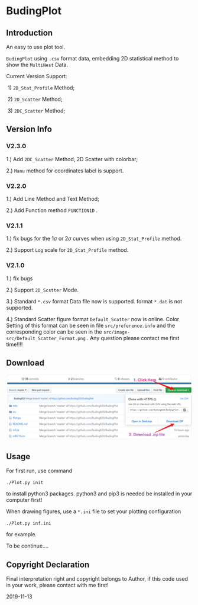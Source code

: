 # BudingPlot

## Introduction 
An easy to use plot tool. 

`BudingPlot` using `.csv` format data, embedding 2D statistical method to show the `MultiNest` Data. 

Current Version Support:

​	1)	`2D_Stat_Profile` Method; 

​	2)	`2D_Scatter` Method; 

​	3)	`2DC_Scatter` Method;

## Version Info

### V2.3.0
1.)	Add `2DC_Scatter` Method, 2D Scatter with colorbar;

2.)	`Manu` method for coordinates label is support.

### V2.2.0
1.)	Add Line Method and Text Method;

2.)	Add Function method `FUNCTION1D` . 	

### V2.1.1
1.)	fix bugs for the $1\sigma$ or $2\sigma$ curves when using `2D_Stat_Profile` method.

2.)	Support `Log` scale for `2D_Stat_Profile` method. 

### V2.1.0
1.)	fix bugs

2.)	Support `2D_Scstter` Mode. 

3.)	Standard `*.csv` format Data file now is supported.  format `*.dat` is not supported. 

4.)	Standard Scatter figure format `Default_Scatter` now is online. Color Setting of this format can be seen in file `src/preference.info` and the corresponding color can be seen in the `src/image-src/Default_Scatter_Format.png` . Any question please contact me first time!!!!

## Download
![download](https://github.com/Buding820/BudingPlot/blob/master/src/image-src/download.png)

## Usage
For first run, use command 

`./Plot.py init`

to install python3 packages.
python3 and pip3 is needed be installed in your computer first!

When drawing figures, use a  `*.ini`  file to set your plotting configuration

`./Plot.py inf.ini`

for example. 

To be continue.... 

## Copyright Declaration 
Final interpretation right and copyright belongs to Author, if this code used in your work, please contact with me first!

2019-11-13

